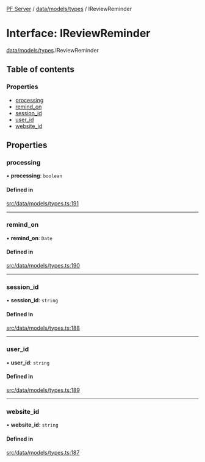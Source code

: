 [PF Server](../README.md) / [data/models/types](../modules/data_models_types.md) / IReviewReminder

# Interface: IReviewReminder

[data/models/types](../modules/data_models_types.md).IReviewReminder

## Table of contents

### Properties

- [processing](data_models_types.IReviewReminder.md#processing)
- [remind\_on](data_models_types.IReviewReminder.md#remind_on)
- [session\_id](data_models_types.IReviewReminder.md#session_id)
- [user\_id](data_models_types.IReviewReminder.md#user_id)
- [website\_id](data_models_types.IReviewReminder.md#website_id)

## Properties

### processing

• **processing**: `boolean`

#### Defined in

[src/data/models/types.ts:191](https://bitbucket.org/bravebits/pfserver/src/83cf3bb/src/data/models/types.ts#lines-191)

___

### remind\_on

• **remind\_on**: `Date`

#### Defined in

[src/data/models/types.ts:190](https://bitbucket.org/bravebits/pfserver/src/83cf3bb/src/data/models/types.ts#lines-190)

___

### session\_id

• **session\_id**: `string`

#### Defined in

[src/data/models/types.ts:188](https://bitbucket.org/bravebits/pfserver/src/83cf3bb/src/data/models/types.ts#lines-188)

___

### user\_id

• **user\_id**: `string`

#### Defined in

[src/data/models/types.ts:189](https://bitbucket.org/bravebits/pfserver/src/83cf3bb/src/data/models/types.ts#lines-189)

___

### website\_id

• **website\_id**: `string`

#### Defined in

[src/data/models/types.ts:187](https://bitbucket.org/bravebits/pfserver/src/83cf3bb/src/data/models/types.ts#lines-187)
